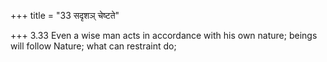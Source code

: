 +++
title = "33 सदृशञ् चेष्टते"

+++
3.33 Even a wise man acts in accordance with his own nature; beings will
follow Nature; what can restraint do;
